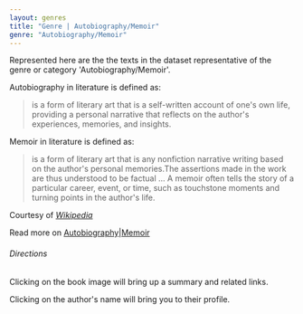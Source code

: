 ```yaml
---
layout: genres
title: "Genre | Autobiography/Memoir"
genre: "Autobiography/Memoir"
---
```

Represented here are the the texts in the dataset representative of the genre or category 'Autobiography/Memoir'.

Autobiography in literature is defined as: 
<blockquote class="blockquote">is a form of literary art that is a self-written account of one's own life, providing a personal narrative that reflects on the author's experiences, memories, and insights.
 </blockquote>

 Memoir in literature is defined as: 
<blockquote class="blockquote">is a form of literary art that is any nonfiction narrative writing based on the author's personal memories.The assertions made in the work are thus understood to be factual ... A memoir often tells the story of a particular career, event, or time, such as touchstone moments and turning points in the author's life.
 </blockquote>
<footer class="blockquote-footer">Courtesy of <a href="https://www.wikipedia.org/" target="_blank"><cite title="Wikipedia" >Wikipedia</cite></a></footer>

 Read more on <a href="https://en.wikipedia.org/wiki/Autobiography" target="_blank">Autobiography</a>|<a href="https://en.wikipedia.org/wiki/Memoir" target="_blank">Memoir</a>

 ###### Directions

Clicking on the book image will bring up a summary and related links.

Clicking on the author's name will bring you to their profile.